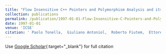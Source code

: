 ```yaml
---
title: "Flow Insensitive C++ Pointers and Polymorphism Analysis and its Application to Slicing"
collection: publications
permalink: /publication/1997-01-01-Flow-Insensitive-C-Pointers-and-Polymorphism-Analysis-and-its-Application-to-Slicing
date: 1997-01-01
venue: 'ICSE'
citation: ' Paolo Tonella,  Giuliano Antoniol,  Roberto Fiutem,  Ettore Merlo, &quot;Flow Insensitive C++ Pointers and Polymorphism Analysis and its Application to Slicing.&quot; ICSE, 1997.'
---
```

Use [Google Scholar](https://scholar.google.com/scholar?q=Flow+Insensitive+C+++Pointers+and+Polymorphism+Analysis+and+its+Application+to+Slicing){:target="_blank"} for full citation